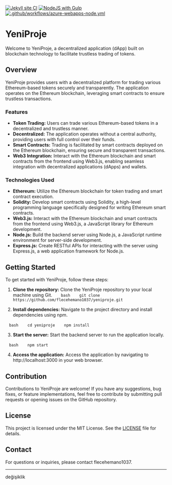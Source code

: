 [![Jekyll site CI](https://github.com/flecehemano1037/yeniproje/actions/workflows/jekyll-docker.yml/badge.svg)](https://github.com/flecehemano1037/yeniproje/actions/workflows/jekyll-docker.yml) [![NodeJS with Gulp](https://github.com/flecehemano1037/yeniproje/actions/workflows/npm-gulp.yml/badge.svg)](https://github.com/flecehemano1037/yeniproje/actions/workflows/npm-gulp.yml) [![.github/workflows/azure-webapps-node.yml](https://github.com/flecehemano1037/yeniproje/actions/workflows/azure-webapps-node.yml/badge.svg)](https://github.com/flecehemano1037/yeniproje/actions/workflows/azure-webapps-node.yml)
# YeniProje

Welcome to YeniProje, a decentralized application (dApp) built on blockchain technology to facilitate trustless trading of tokens.

## Overview

YeniProje provides users with a decentralized platform for trading various Ethereum-based tokens securely and transparently. The application operates on the Ethereum blockchain, leveraging smart contracts to ensure trustless transactions.

### Features

- **Token Trading:** Users can trade various Ethereum-based tokens in a decentralized and trustless manner.
- **Decentralized:** The application operates without a central authority, providing users with full control over their funds.
- **Smart Contracts:** Trading is facilitated by smart contracts deployed on the Ethereum blockchain, ensuring secure and transparent transactions.
- **Web3 Integration:** Interact with the Ethereum blockchain and smart contracts from the frontend using Web3.js, enabling seamless integration with decentralized applications (dApps) and wallets.

### Technologies Used

- **Ethereum:** Utilize the Ethereum blockchain for token trading and smart contract execution.
- **Solidity:** Develop smart contracts using Solidity, a high-level programming language specifically designed for writing Ethereum smart contracts.
- **Web3.js:** Interact with the Ethereum blockchain and smart contracts from the frontend using Web3.js, a JavaScript library for Ethereum development.
- **Node.js:** Build the backend server using Node.js, a JavaScript runtime environment for server-side development.
- **Express.js:** Create RESTful APIs for interacting with the server using Express.js, a web application framework for Node.js.

## Getting Started

To get started with YeniProje, follow these steps:

1. **Clone the repository:** Clone the YeniProje repository to your local machine using Git.
   
   ```bash
   git clone https://github.com/flecehemano1037/yeniproje.git
   ```

2. **Install dependencies:** Navigate to the project directory and install dependencies using npm.

   ```bash
   cd yeniproje
   npm install
   ```

3. **Start the server:** Start the backend server to run the application locally.

   ```bash
   npm start
   ```

4. **Access the application:** Access the application by navigating to http://localhost:3000 in your web browser.

## Contribution

Contributions to YeniProje are welcome! If you have any suggestions, bug fixes, or feature implementations, feel free to contribute by submitting pull requests or opening issues on the GitHub repository.

## License

This project is licensed under the MIT License. See the [LICENSE](LICENSE) file for details.

## Contact

For questions or inquiries, please contact flecehemano1037.

---

değişiklik
